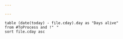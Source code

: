 ```yaml
---

---
```


``` dataview
table (date(today) - file.cday).day as "Days alive"
from #ToProcess and !"⠀"
sort file.cday asc
```


